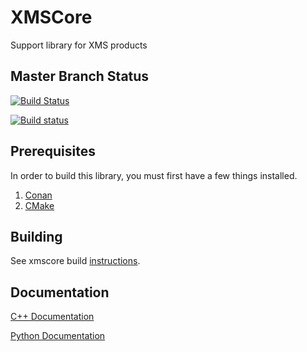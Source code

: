 XMSCore
========
Support library for XMS products

Master Branch Status
--------------------

[![Build Status](https://travis-ci.org/Aquaveo/xmscore.svg?branch=master)](https://travis-ci.org/Aquaveo/xmscore)

[![Build status](https://ci.appveyor.com/api/projects/status/0jj8bujujbsw1enu?svg=true)](https://ci.appveyor.com/project/Aquaveo/xmscore)

Prerequisites
--------------
In order to build this library, you must first have a few things installed.
1. [Conan](https://conan.io)
2. [CMake](https://cmake.org)

Building
--------
See xmscore build [instructions](https://github.com/Aquaveo/xmscore/wiki/Building-Libraries).


Documentation
-------------

[C++ Documentation](https://aquaveo.github.io/xmscore/)

[Python Documentation](https://aquaveo.github.io/xmscore/pydocs)
